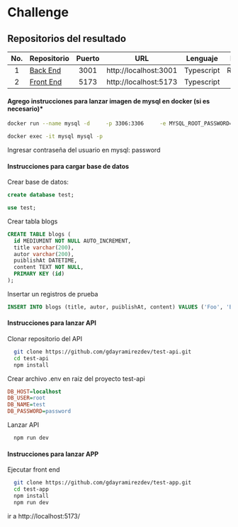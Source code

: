 # Challenge

## Repositorios del resultado

| No. | Repositorio                                                                       | Puerto | URL                    | Lenguaje    | Framework     | 
|:---:|-----------------------------------------------------------------------------------|:------:|------------------------|:-----------:|:-------------:|
| 1   | [Back End](https://github.com/gdayramirezdev/test-api.git)                        | 3001   | http://localhost:3001  | Typescript  | ReactJS(vite) |
| 2   | [Front End](https://github.com/gdayramirezdev/test-app.git)                       | 5173   | http://localhost:5173  | Typescript  | Express       |

#### Agrego instrucciones para lanzar imagen de mysql en docker (si es necesario)*
```bash
docker run --name mysql -d     -p 3306:3306     -e MYSQL_ROOT_PASSWORD=password     --restart unless-stopped     mysql:8
```

```bash
docker exec -it mysql mysql -p
```

Ingresar contraseña del usuario en mysql: password

#### Instrucciones para cargar base de datos

Crear base de datos:

```sql
create database test;
```

```sql
use test;
```

Crear tabla blogs

```sql
CREATE TABLE blogs (
  id MEDIUMINT NOT NULL AUTO_INCREMENT,
  title varchar(200),
  autor varchar(200),
  puiblishAt DATETIME,
  content TEXT NOT NULL,
  PRIMARY KEY (id)
);
```

Insertar un registros de prueba

```sql
INSERT INTO blogs (title, autor, puiblishAt, content) VALUES ('Foo', 'Bar', '2022-04-22 10:34:53.4', 'Este es un ejemplo de prueba');
```

#### Instrucciones para lanzar API

Clonar repositorio del API
```bash
  git clone https://github.com/gdayramirezdev/test-api.git
  cd test-api
  npm install
```

Crear archivo .env en raiz del proyecto test-api

```ini
DB_HOST=localhost
DB_USER=root
DB_NAME=test
DB_PASSWORD=password
```

Lanzar API

```bash
  npm run dev
```

#### Instrucciones para lanzar APP

Ejecutar front end
```bash
  git clone https://github.com/gdayramirezdev/test-app.git
  cd test-app
  npm install
  npm run dev
```

ir a http://localhost:5173/
